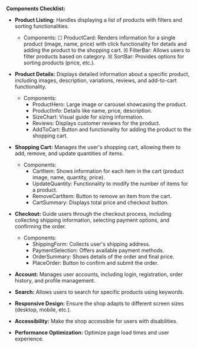 **Components Checklist:**

* **Product Listing:** Handles displaying a list of products with filters and sorting functionalities. 
    * Components: 
        ☐ ProductCard: Renders information for a single product (image, name, price) with click functionality for details and adding the product to the shopping cart.
        ☒ FilterBar: Allows users to filter products based on category.
        ☒ SortBar: Provides options for sorting products (price, etc.).
* **Product Details:** Displays detailed information about a specific product, including images, description, variations, reviews, and add-to-cart functionality.
    * Components: 
        * ProductHero: Large image or carousel showcasing the product.
        * ProductInfo: Details like name, price, description.
        * SizeChart: Visual guide for sizing information.
        * Reviews: Displays customer reviews for the product.
        * AddToCart: Button and functionality for adding the product to the shopping cart.

* **Shopping Cart:** Manages the user's shopping cart, allowing them to add, remove, and update quantities of items. 
    * Components: 
        * CartItem: Shows information for each item in the cart (product image, name, quantity, price).
        * UpdateQuantity: Functionality to modify the number of items for a product.
        * RemoveCartItem: Button to remove an item from the cart.
        * CartSummary: Displays total price and checkout button.

* **Checkout:** Guide users through the checkout process, including collecting shipping information, selecting payment options, and confirming the order.
    * Components: 
        * ShippingForm: Collects user's shipping address.
        * PaymentSelection: Offers available payment methods.
        * OrderSummary: Shows details of the order and final price.
        * PlaceOrder: Button to confirm and submit the order.


* **Account:** Manages user accounts, including login, registration, order history, and profile management.
* **Search:** Allows users to search for specific products using keywords.


* **Responsive Design:** Ensure the shop adapts to different screen sizes (desktop, mobile, etc.).
* **Accessibility:** Make the shop accessible for users with disabilities.
* **Performance Optimization:** Optimize page load times and user experience.
